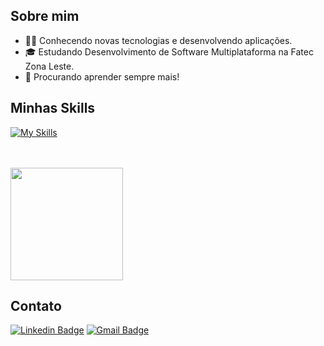 ## Sobre mim

- 👨‍💻 Conhecendo novas tecnologias e desenvolvendo aplicações.
- 🎓 Estudando Desenvolvimento de Software Multiplataforma na Fatec Zona Leste.
- 🌱 Procurando aprender sempre mais!
<!-- ### Frameworks -->

## Minhas Skills
[![My Skills](https://skillicons.dev/icons?i=python,javascript,java,kotlin,react,nodejs,express,fastapi,firebase,bootstrap,git,postman,mysql,mongo,figma,vscode,eclipse,androidstudio,md&theme=dark)](https://skillicons.dev)

<br/>
<br/>

<a href="https://github.com/GustavoAnjos99" title="Perfil do GustavoAnjos99">
  <img height="180em" src="https://github-readme-stats.vercel.app/api?username=gustavoanjos99&theme=dracula&show_icons=true" />
</a>

## Contato

[![Linkedin Badge](https://img.shields.io/badge/-Gustavo_dos_Anjos-blue?style=flat-square&logo=Linkedin&logoColor=white&link=https://www.linkedin.com/in/gustavo-dos-anjos-campos-530b42278/)](https://www.linkedin.com/in/gustavo-dos-anjos-campos-530b42278/)
[![Gmail Badge](https://img.shields.io/badge/-gustavoanjos160@gmail.com-006bed?style=flat-square&logo=Gmail&logoColor=white&link=mailto:gustavoanjos160@gmail.com)](mailto:gustavoanjos160@gmail.com)
